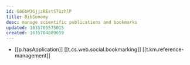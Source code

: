 ```yaml
---
id: G8GbW1GjjzREstS7uzhlP
title: BibSonomy
desc: manage scientific publications and bookmarks
updated: 1635705575015
created: 1635704809659
---
```



- [[p.hasApplication]] [[t.cs.web.social.bookmarking]] [[t.km.reference-management]]
